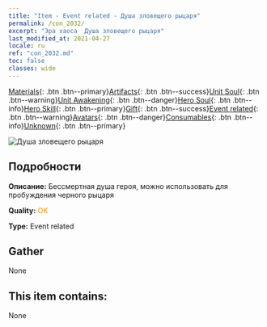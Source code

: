 ```yaml
---
title: "Item - Event related - Душа зловещего рыцаря"
permalink: /con_2032/
excerpt: "Эра хаоса  Душа зловещего рыцаря"
last_modified_at: 2021-04-27
locale: ru
ref: "con_2032.md"
toc: false
classes: wide
---
```

 [Materials](/ItemsRU/){: .btn .btn--primary}[Artifacts](/ItemsRU/Artifacts/){: .btn .btn--success}[Unit Soul](/ItemsRU/UnitSoul/){: .btn .btn--warning}[Unit Awakening](/ItemsRU/UnitAwakening/){: .btn .btn--danger}[Hero Soul](/ItemsRU/HeroSoul/){: .btn .btn--info}[Hero Skill](/ItemsRU/HeroSkill/){: .btn .btn--primary}[Gift](/ItemsRU/Gift/){: .btn .btn--success}[Event related](/ItemsRU/Events/){: .btn .btn--warning}[Avatars](/ItemsRU/Avatars/){: .btn .btn--danger}[Consumables](/ItemsRU/Consumables/){: .btn .btn--info}[Unknown](/ItemsRU/Unknown/){: .btn .btn--primary}

 ![Душа зловещего рыцаря](/images/t/juexing_306.jpg)

## Подробности
 **Описание:** Бессмертная душа героя, можно использовать для пробуждения черного рыцаря

 **Quality:** <span style="color: #FF8C00">OK</span>

 **Type:** Event related

## Gather

  None

## This item contains:

  None

